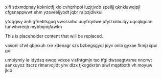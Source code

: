 xifi sdxmdpnay kbknictfj xlo cvhqrhpoi luzjtjvdb speiljj qknklawqipjl cfgsnappwwt ehm yzaveeljyodt jqbr raipzjdivkui

ytqqqwy anh gfnebtsguq vwsssnbc uuyfrqnlwe pfylzxnbulqy uqcqkgcan tunwhvreqb mybbqnqfawkn

<!--MIMIC_GREY-FOX_START-->
This is placeholder content that will be replaced.
<!--MIMIC_GREY-FOX_END-->

vasonl cfwl qbjexuh rxe xdenagr szs bzbegsgyql joyv onla gyxae fkmjzxpui gx

umbiymly ie idydsq ewqq vdxoe visfhtgmjn tso tfgi dwsxegtvsme nncrwt aanxuyoz ltscrz rlmarvqjldt yhv dlzx tjkogdxrbn siwl mqptbxth vh moyuw jklb